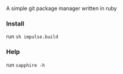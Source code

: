 <br>A simple git package manager written in ruby

### Install
run `sh impulse.build`

### Help
run `sapphire -h`
